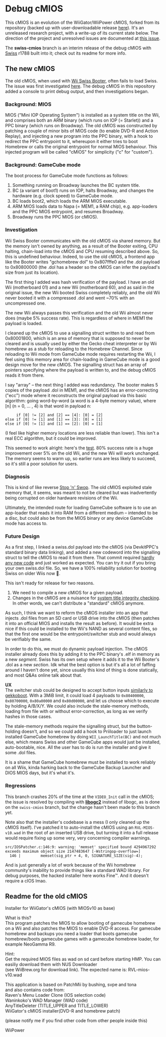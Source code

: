 # Debug cMIOS

This cMIOS is an evolution of the WiiGator/WiiPower cMIOS, forked from its repository (backed up with user-downloadable release [here](https://github.com/ForwarderFactory/cmios-wiigator-installer/)). It's an unreleased research project, with a write-up of its current state below. The direction of the project and unresolved issues are documented at [this issue](https://github.com/pyorot/debug-cmios/issues/1).

The **swiss-cmios** branch is an interim release of the debug cMIOS with [Swiss](https://github.com/emukidid/swiss-gc/) r1788 built into it; check out its readme for more info.

## The new cMIOS

The old cMIOS, when used with [Wii Swiss Booter](https://github.com/pyorot/wii-swiss-booter/), often fails to load Swiss. The issue was first investigated [here](https://github.com/pyorot/wii-swiss-booter/issues/4). The debug cMIOS in this repository added a console to print debug output, and then investigations began.

### Background: MIOS
MIOS ("Mini IOP Operating System") is installed as a system title on the Wii, and comprises both an ARM binary (which runs on IOP (= Starlet)) and a PPC binary (which runs on Broadway). The old cMIOS was constructed by patching a couple of minor bits of MIOS code (to enable DVD-R and Action Replay), and injecting a new program into the PPC binary, with a hook to redirect the PPC entrypoint to it, whereupon it either tries to boot Homebrew or calls the original entrypoint for normal MIOS behaviour. This injected program will be called "cMIOS" for simplicity ("c" for "custom").

### Background: GameCube mode
The boot process for GameCube mode functions as follows:
1. Something running on Broadway launches the BC system title.
2. BC (a variant of boot1) runs on IOP, halts Broadway, and changes the hardware (e.g. clock speed) to GameCube mode.
3. BC loads boot2, which loads the ARM MIOS executable.
4. ARM MIOS loads data to Napa (= MEM1, a RAM chip), e.g. app-loaders and the PPC MIOS entrypoint, and resumes Broadway.
5. Broadway runs the PPC MIOS (or cMIOS).

### Investigation
Wii Swiss Booter communicates with the old cMIOS via shared memory. But the memory isn't owned by anything, as a result of the Booter exiting, CPU halting, chain-load into the cMIOS and CPU resuming described above. So, this is undefined behaviour. Indeed, to use the old cMIOS, a frontend app like the Booter writes "gchomebrew dol" to 0x807fffe0 and the .dol payload to 0x80800000 (the .dol has a header so the cMIOS can infer the payload's size from just its location).

The first thing I added was hash verification of the payload. I have an old Wii (motherboard 01) and a new Wii (motherboard 60), and as said in the original issue, the new Wii booted Swiss completely reliably, and the old Wii never booted it with a compressed .dol and went ~70% with an uncompressed one. 

The new Wii always passes this verification and the old Wii almost never does (maybe 5% success rate). This is regardless of where in MEM1 the payload is loaded.

I cleaned up the cMIOS to use a signalling struct written to and read from 0x80001800, which is an area of memory that is supposed to never be cleared and is usually used by either the Gecko cheat interpreter or by Wii homebrew as a stub for reloading to the Homebrew Channel. Since reloading to Wii mode from GameCube mode requires restarting the Wii, I feel using this memory area for chain-loading in GameCube mode is a good design move for the new cMIOS. The signalling struct has an array of pointers specifying where the payload is written to, and the debug cMIOS reads it from there.

I say "array" – the next thing I added was redundancy. The booter makes 5 copies of the payload .dol in MEM1, and the cMIOS has an error-correcting ("ecc") mode where it reconstructs the original payload via this basic algorithm: going word-by-word (a word is a 4-byte memory value), where [n] (n = 0, ... , 4) is that word in payload n:
```
     if [0] != [2] and [2] == [4]: [0] = [2]
else if [0] != [1] and [1] == [3]: [0] = [1]
else if [0] != [1] and [1] == [2]: [0] = [1]
```

(I feel like higher memory locations are less reliable than lower). This isn't a real ECC algorithm, but it could be improved.

This seemed to work alright: here's the [test](https://youtu.be/QunFf7MBbR0). 80% success rate is a huge improvement over 5% on the old Wii, and the new Wii will work unchanged. The memory seems to warm up, so earlier runs are less likely to succeed, so it's still a poor solution for users.

### Diagnosis

This is kind of like reverse [Stop 'n' Swop](https://banjokazooie.fandom.com/wiki/Stop_%27n%27_Swop). The old cMIOS exploited stale memory that, it seems, was meant to not be cleared but was inadvertently being corrupted on older hardware revisions of the Wii.

Ultimately, the intended route for loading GameCube software is to use an app-loader that reads it into RAM from a different medium – intended to be a disc, but could also be from the MIOS binary or any device GameCube mode has access to.

### Future Design

As a first step, I linked a swiss.dol payload into the cMIOS (via DevkitPPC's standard binary data linking), and added a new codeword into the signalling struct to tell the cMIOS to read it from there. That commit required [hardly any new code](https://github.com/pyorot/debug-cmios/commit/39fa86c5a76f8eda8c9609874d2793d62e5d7921) and just worked as expected. You can try it out if you bring your own swiss.dol file. So, we have a 100% reliability solution for booting Swiss on older Wiis now 👏.

This isn't ready for release for two reasons.
1. We need to compile a new cMIOS for a given payload.
2. Changes in the cMIOS are a nuisance for [system title integrity checking](https://github.com/systemwii/libsystitver/). In other words, we can't distribute a "standard" cMIOS anymore.

As such, I think we want to reform the cMIOS installer into an app that injects .dol files from an SD card or USB drive into the cMIOS (then patches it into an official MIOS and installs the result as before). It would be extra nice if this could be installed to the Wii's NAND as several content files, so that the first one would be the entrypoint/switcher stub and would always be verifiably the same.

In order to do this, we must do dynamic payload injection. The cMIOS installer already does this by adding it to the PPC binary's .elf in memory as a new *segment*. Swiss has its own setup where it adds it to the Wii Booter's .dol as a new *section*. Idk what the best option is but it's all a lot of faffing around I haven't done yet, since usually this kind of thing is done statically, and most Q&As online talk about that.

**UX**  
The switcher stub could be designed to accept button inputs [similarly to gekkoboot](https://github.com/redolution/gekkoboot#usage). With a 3MiB limit, it could load 4 payloads to `0x80400000`, `0x80700000`, `0x80a00000` and `0x80d00000`, and let us choose which to execute by holding A/B/X/Y. We could also include the stale-memory methods, loading from file with or without error-correction, as long as we verify hashes in those cases.

The stale-memory methods require the signalling struct, but the button-holding doesn't, and so we could add a hook to Priiloader to just launch installed GameCube homebrew by doing `WII_LaunchTitle(BC)` and not much else, which means Swiss and other GameCube apps would just be installed, auto-bootable, nice. All the user has to do is run the installer and give it some .dol files.

It is a shame that GameCube homebrew must be installed to work reliably on all Wiis, kinda harking back to the GameCube Backup Launcher and DIOS MIOS days, but it's what it's.

### Regressions

This branch crashes 20% of the time at the `VIDEO_Init` call in the cMIOS; the issue is resolved by compiling with [**libogc2**](https://github.com/extremscorner/libogc2) instead of libogc, as is done on the `swiss-cmios` branch, but the change hasn't been made to this branch yet.

Note also that the installer's codebase is a mess (I only cleaned up the cMIOS itself). I've patched it to auto-install the cMIOS using an `RVL-MIOS-v10.wad` in the root of an inserted USB drive, but turning it into a full release would require fixing up some very, very concerning compiler warnings.

```
src/IOSPatcher.c:146:9: warning: 'memset' specified bound 4294967292 exceeds maximum object size 2147483647 [-Wstringop-overflow=]
  146 |         memset(sig_ptr + 4, 0, SIGNATURE_SIZE(sig)-4);
```

And is just generally a lot of work because of the Wii homebrew community's inability to provide things like a standard WAD library. For debug purposes, the hacked installer here works Fine™. And it doesn't require a cIOS lmao.

## Readme for the old cMIOS

Installer for WiiGator's cMIOS (with MIOSv10 as base)

What is this?  
This program patches the MIOS to allow booting of gamecube homebrew on a Wii and also patches the MIOS to enable DVD-R access. For gamecube homebrew and backups you need a loader that boots gamecube homebrew/boots gamecube games with a gamecube homebrew loader, for example NeoGamma R9.

Hint:  
Get the required MIOS files as wad on sd card before starting HMP. You can easiliy download them with NUS Downloader  
(see WiiBrew.org for download link). The expected name is:
RVL-mios-v10.wad


This application is based on PatchMii by bushing, svpe and tona  
and also contains code from:  
Raven's Menu Loader Clone (IOS selection code)  
Waninkoko's WAD Manager (WAD code)  
AnyTitleDeleter (TITLE_UPPER and TITLE_LOWER)  
WiiGator's cMIOS installer(DVD-R and homebrew patch)  

(please notify me if you find other code from other people inside this)



WiiPower
